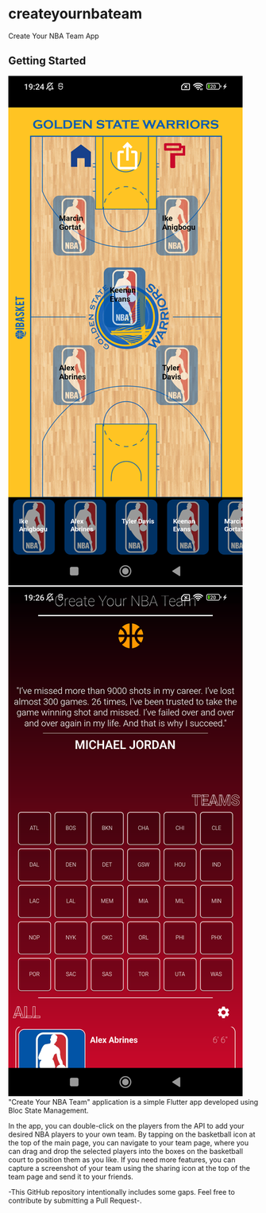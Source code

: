 # createyournbateam
Create Your NBA Team App

## Getting Started
![flutter_01.png](flutter_01.png)
![flutter_02.png](flutter_02.png)
"Create Your NBA Team" application is a simple Flutter app developed using Bloc State Management.

In the app, you can double-click on the players from the API to add your desired NBA players to your own team. By tapping on the basketball icon at the top of the main page, you can navigate to your team page, where you can drag and drop the selected players into the boxes on the basketball court to position them as you like. If you need more features, you can capture a screenshot of your team using the sharing icon at the top of the team page and send it to your friends.

-This GitHub repository intentionally includes some gaps. Feel free to contribute by submitting a Pull Request-.

